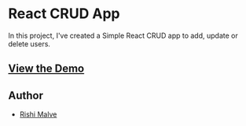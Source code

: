 # React CRUD App

In this project, I've created a Simple React CRUD app to add, update or delete users.

## [View the Demo](https://rishimalve.github.io/React-CRUD/)

## Author

- [Rishi Malve](https://www.linkedin.com/in/rishi-malve-28b568a4/)
